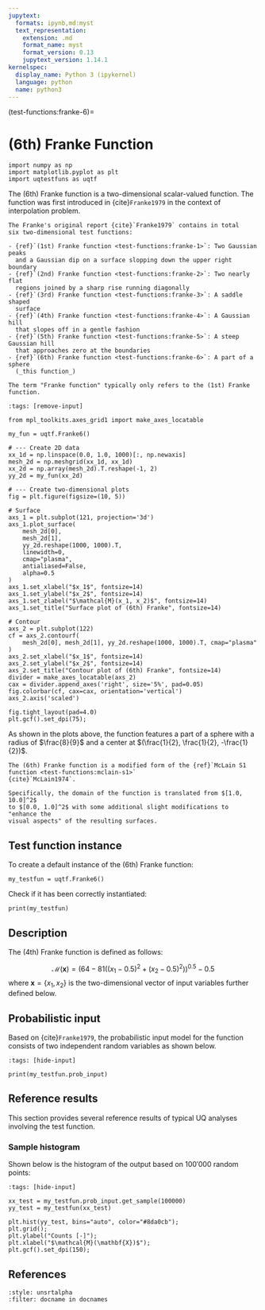 ```yaml
---
jupytext:
  formats: ipynb,md:myst
  text_representation:
    extension: .md
    format_name: myst
    format_version: 0.13
    jupytext_version: 1.14.1
kernelspec:
  display_name: Python 3 (ipykernel)
  language: python
  name: python3
---
```


(test-functions:franke-6)=
# (6th) Franke Function

```{code-cell} ipython3
import numpy as np
import matplotlib.pyplot as plt
import uqtestfuns as uqtf
```

The (6th) Franke function is a two-dimensional scalar-valued function.
The function was first introduced in {cite}`Franke1979` in the context of
interpolation problem.

```{note}
The Franke's original report {cite}`Franke1979` contains in total
six two-dimensional test functions:

- {ref}`(1st) Franke function <test-functions:franke-1>`: Two Gaussian peaks
  and a Gaussian dip on a surface slopping down the upper right boundary
- {ref}`(2nd) Franke function <test-functions:franke-2>`: Two nearly flat
  regions joined by a sharp rise running diagonally
- {ref}`(3rd) Franke function <test-functions:franke-3>`: A saddle shaped
  surface
- {ref}`(4th) Franke function <test-functions:franke-4>`: A Gaussian hill
  that slopes off in a gentle fashion
- {ref}`(5th) Franke function <test-functions:franke-5>`: A steep Gaussian hill
  that approaches zero at the boundaries
- {ref}`(6th) Franke function <test-functions:franke-6>`: A part of a sphere
  (_this function_)

The term "Franke function" typically only refers to the (1st) Franke function.
```

```{code-cell} ipython3
:tags: [remove-input]

from mpl_toolkits.axes_grid1 import make_axes_locatable

my_fun = uqtf.Franke6()

# --- Create 2D data
xx_1d = np.linspace(0.0, 1.0, 1000)[:, np.newaxis]
mesh_2d = np.meshgrid(xx_1d, xx_1d)
xx_2d = np.array(mesh_2d).T.reshape(-1, 2)
yy_2d = my_fun(xx_2d)

# --- Create two-dimensional plots
fig = plt.figure(figsize=(10, 5))

# Surface
axs_1 = plt.subplot(121, projection='3d')
axs_1.plot_surface(
    mesh_2d[0],
    mesh_2d[1],
    yy_2d.reshape(1000, 1000).T,
    linewidth=0,
    cmap="plasma",
    antialiased=False,
    alpha=0.5
)
axs_1.set_xlabel("$x_1$", fontsize=14)
axs_1.set_ylabel("$x_2$", fontsize=14)
axs_1.set_zlabel("$\mathcal{M}(x_1, x_2)$", fontsize=14)
axs_1.set_title("Surface plot of (6th) Franke", fontsize=14)

# Contour
axs_2 = plt.subplot(122)
cf = axs_2.contourf(
    mesh_2d[0], mesh_2d[1], yy_2d.reshape(1000, 1000).T, cmap="plasma"
)
axs_2.set_xlabel("$x_1$", fontsize=14)
axs_2.set_ylabel("$x_2$", fontsize=14)
axs_2.set_title("Contour plot of (6th) Franke", fontsize=14)
divider = make_axes_locatable(axs_2)
cax = divider.append_axes('right', size='5%', pad=0.05)
fig.colorbar(cf, cax=cax, orientation='vertical')
axs_2.axis('scaled')

fig.tight_layout(pad=4.0)
plt.gcf().set_dpi(75);
```

As shown in the plots above, the function features a part of a sphere
with a radius of $\frac{8}{9}$
and a center at $(\frac{1}{2}, \frac{1}{2}, -\frac{1}{2})$.

```{note}
The (6th) Franke function is a modified form of the {ref}`McLain S1 function <test-functions:mclain-s1>`
{cite}`McLain1974`.

Specifically, the domain of the function is translated from $[1.0, 10.0]^2$
to $[0.0, 1.0]^2$ with some additional slight modifications to "enhance the
visual aspects" of the resulting surfaces.
```

## Test function instance

To create a default instance of the (6th) Franke function:

```{code-cell} ipython3
my_testfun = uqtf.Franke6()
```

Check if it has been correctly instantiated:

```{code-cell} ipython3
print(my_testfun)
```

## Description

The (4th) Franke function is defined as follows:

$$
\mathcal{M}(\boldsymbol{x}) = \left( 64 - 81 \left( (x_1 - 0.5)^2 + (x_2 - 0.5)^2 \right) \right)^{0.5} - 0.5
$$
where $\boldsymbol{x} = \{ x_1, x_2 \}$
is the two-dimensional vector of input variables further defined below.

## Probabilistic input

Based on {cite}`Franke1979`, the probabilistic input model
for the function consists of two independent random variables as shown below.

```{code-cell} ipython3
:tags: [hide-input]

print(my_testfun.prob_input)
```

## Reference results

This section provides several reference results of typical UQ analyses involving
the test function.

### Sample histogram

Shown below is the histogram of the output based on $100'000$ random points:

```{code-cell} ipython3
:tags: [hide-input]

xx_test = my_testfun.prob_input.get_sample(100000)
yy_test = my_testfun(xx_test)

plt.hist(yy_test, bins="auto", color="#8da0cb");
plt.grid();
plt.ylabel("Counts [-]");
plt.xlabel("$\mathcal{M}(\mathbf{X})$");
plt.gcf().set_dpi(150);
```

## References

```{bibliography}
:style: unsrtalpha
:filter: docname in docnames
```
